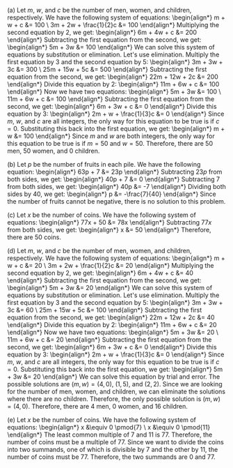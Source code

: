  (a) Let $m$, $w$, and $c$ be the number of men, women, and children, respectively. We have the following system of equations:
\begin{align*}
m + w + c &= 100 \\
3m + 2w + \frac{1}{2}c &= 100
\end{align*}
Multiplying the second equation by 2, we get:
\begin{align*}
6m + 4w + c &= 200
\end{align*}
Subtracting the first equation from the second, we get:
\begin{align*}
5m + 3w &= 100
\end{align*}
We can solve this system of equations by substitution or elimination. Let's use elimination. Multiply the first equation by 3 and the second equation by 5:
\begin{align*}
3m + 3w + 3c &= 300 \\
25m + 15w + 5c &= 500
\end{align*}
Subtracting the first equation from the second, we get:
\begin{align*}
22m + 12w + 2c &= 200
\end{align*}
Divide this equation by 2:
\begin{align*}
11m + 6w + c &= 100
\end{align*}
Now we have two equations:
\begin{align*}
5m + 3w &= 100 \\
11m + 6w + c &= 100
\end{align*}
Subtracting the first equation from the second, we get:
\begin{align*}
6m + 3w + c &= 0
\end{align*}
Divide this equation by 3:
\begin{align*}
2m + w + \frac{1}{3}c &= 0
\end{align*}
Since $m$, $w$, and $c$ are all integers, the only way for this equation to be true is if $c = 0$. Substituting this back into the first equation, we get:
\begin{align*}
m + w &= 100
\end{align*}
Since $m$ and $w$ are both integers, the only way for this equation to be true is if $m = 50$ and $w = 50$. Therefore, there are 50 men, 50 women, and 0 children.

(b) Let $p$ be the number of fruits in each pile. We have the following equation:
\begin{align*}
63p + 7 &= 23p
\end{align*}
Subtracting $23p$ from both sides, we get:
\begin{align*}
40p + 7 &= 0
\end{align*}
Subtracting 7 from both sides, we get:
\begin{align*}
40p &= -7
\end{align*}
Dividing both sides by 40, we get:
\begin{align*}
p &= -\frac{7}{40}
\end{align*}
Since the number of fruits cannot be negative, there is no solution to this problem.

(c) Let $x$ be the number of coins. We have the following system of equations:
\begin{align*}
77x + 50 &= 78x
\end{align*}
Subtracting $77x$ from both sides, we get:
\begin{align*}
x &= 50
\end{align*}
Therefore, there are 50 coins.

(d) Let $m$, $w$, and $c$ be the number of men, women, and children, respectively. We have the following system of equations:
\begin{align*}
m + w + c &= 20 \\
3m + 2w + \frac{1}{2}c &= 20
\end{align*}
Multiplying the second equation by 2, we get:
\begin{align*}
6m + 4w + c &= 40
\end{align*}
Subtracting the first equation from the second, we get:
\begin{align*}
5m + 3w &= 20
\end{align*}
We can solve this system of equations by substitution or elimination. Let's use elimination. Multiply the first equation by 3 and the second equation by 5:
\begin{align*}
3m + 3w + 3c &= 60 \\
25m + 15w + 5c &= 100
\end{align*}
Subtracting the first equation from the second, we get:
\begin{align*}
22m + 12w + 2c &= 40
\end{align*}
Divide this equation by 2:
\begin{align*}
11m + 6w + c &= 20
\end{align*}
Now we have two equations:
\begin{align*}
5m + 3w &= 20 \\
11m + 6w + c &= 20
\end{align*}
Subtracting the first equation from the second, we get:
\begin{align*}
6m + 3w + c &= 0
\end{align*}
Divide this equation by 3:
\begin{align*}
2m + w + \frac{1}{3}c &= 0
\end{align*}
Since $m$, $w$, and $c$ are all integers, the only way for this equation to be true is if $c = 0$. Substituting this back into the first equation, we get:
\begin{align*}
5m + 3w &= 20
\end{align*}
We can solve this equation by trial and error. The possible solutions are $(m, w) = (4, 0)$, $(1, 5)$, and $(2, 2)$. Since we are looking for the number of men, women, and children, we can eliminate the solutions where there are no children. Therefore, the only possible solution is $(m, w) = (4, 0)$. Therefore, there are 4 men, 0 women, and 16 children.

(e) Let $x$ be the number of coins. We have the following system of equations:
\begin{align*}
x &\equiv 0 \pmod{7} \\
x &\equiv 0 \pmod{11}
\end{align*}
The least common multiple of 7 and 11 is 77. Therefore, the number of coins must be a multiple of 77. Since we want to divide the coins into two summands, one of which is divisible by 7 and the other by 11, the number of coins must be 77. Therefore, the two summands are 0 and 77.